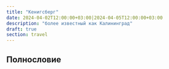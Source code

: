 ```yaml
---
title: "Кенигсберг"
date: 2024-04-02T12:00:00+03:00|2024-04-05T12:00:00+03:00
description: "более известный как Калининград"
draft: true
section: travel
---
```

## Полнословие

